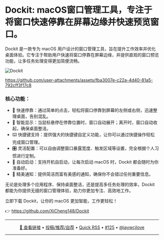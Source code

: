 Dockit: macOS窗口管理工具，专注于将窗口快速停靠在屏幕边缘并快速预览窗口。
===

Dockit 是一款专为 macOS 用户设计的窗口管理工具，旨在提升工作效率并优化桌面体验。它专注于帮助用户快速将窗口停靠在屏幕边缘，并提供直观的窗口预览功能，让多任务处理变得更加简便流畅。

![Dockit](https://github.com/user-attachments/assets/b287b48a-6134-4895-9230-3121c29b8d08)

https://github.com/user-attachments/assets/fba3007e-c22a-4d40-81a5-792cff3f17c8

### 核心功能：

- 🎯 快速停靠：通过简单的点击，轻松将窗口停靠到屏幕的左侧或右侧，迅速整理桌面，告别混乱。
- 🔄 智能显示：当鼠标悬停在停靠位置时，窗口自动展开；离开时，窗口自动收起，确保桌面整洁。
- ⌨️ 快捷键支持：提供强大的快捷键自定义功能，让你可以通过快捷操作轻松完成窗口管理。
- 🎛️ 灵活配置：可以自由调整窗口暴露宽度、触发区域等设置，完全根据个人习惯进行定制。
- 🔌 自动启动：支持开机自启动，让每次启动 macOS 时，Dockit 都会随时为你准备好。
- 🔔 精美通知：提供简洁而富有美感的通知，确保你不会错过任何重要信息。

无论是处理多个应用程序、保持桌面整洁，还是提高多任务处理的效率，Dockit 都能为你提供无缝的窗口管理体验，助力你更加专注、高效地工作。

立即下载 Dockit，让你的 macOS 更加智能，工作更轻松！

👉 https://github.com/XiCheng148/Dockit

---

<p align="center">
<a href="https://github.com/XiCheng148/Dockit" target="_blank">🔗 查看链接</a> • 
<a href="https://github.com/jaywcjlove/quick-rss/issues/new/choose" target="_blank">投稿/推荐/自荐</a> • 
<a href="https://wangchujiang.com/quick-rss/feeds/index.html" target="_blank">Quick RSS</a> • 
<a href="https://github.com/jaywcjlove/quick-rss/issues/125" target="_blank">#125</a> • 
<a href="https://github.com/jaywcjlove" target="_blank">@jaywcjlove</a>
</p>

---
    